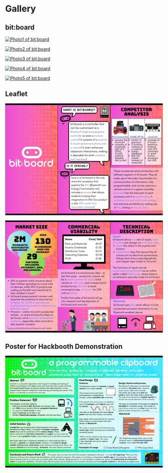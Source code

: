 # Gallery
## bit:board
[![Photo1 of bit:board](https://github.com/bit-board/bitboard-docs/raw/master/images/promopic.jpg)](https://github.com/bit-board/bitboard-docs/blob/master/images/promopic.jpg)

[![Photo2 of bit:board](https://github.com/bit-board/bitboard-docs/raw/master/images/promopic3.jpg)](https://github.com/bit-board/bitboard-docs/raw/master/images/promopic3.jpg)

[![Photo3 of bit:board](https://github.com/bit-board/bitboard-docs/raw/master/images/promopic4.jpg)](https://github.com/bit-board/bitboard-docs/raw/master/images/promopic4.jpg)

[![Photo4 of bit:board](https://github.com/bit-board/bitboard-docs/raw/master/images/promopic2.jpg)](https://github.com/bit-board/bitboard-docs/blob/master/images/promopic2.jpg)

[![Photo5 of bit:board](https://github.com/bit-board/bitboard-docs/raw/master/images/promopic5.jpg)](https://github.com/bit-board/bitboard-docs/raw/master/images/promopic5.jpg)

## Leaflet
[![Page 1 of leaflet](https://github.com/bit-board/bitboard-docs/raw/master/images/leaflet_page1.jpg)](https://github.com/bit-board/bitboard-docs/raw/master/images/leaflet_page1.jpg)

[![Page 2 of leaflet](https://github.com/bit-board/bitboard-docs/raw/master/images/leaflet_page2.jpg)](https://github.com/bit-board/bitboard-docs/raw/master/images/leaflet_page2.jpg)

## Poster for Hackbooth Demonstration
[![Poster](https://github.com/bit-board/bitboard-docs/raw/master/images/BBPoster.jpg)](https://github.com/bit-board/bitboard-docs/raw/master/images/BBPoster.jpg)

